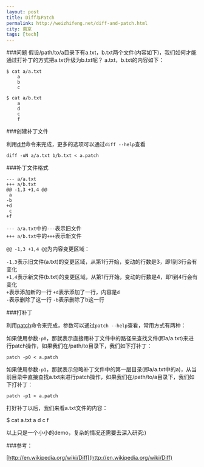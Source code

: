 ```yaml
---
layout: post
title: Diff与Patch
permalink: http://weizhifeng.net/diff-and-patch.html
city: 南京
tags: [tech]
---
```


###问题
假设/path/to/a目录下有a.txt，b.txt两个文件(内容如下)，我们如何才能通过打补丁的方式把a.txt升级为b.txt呢？
a.txt，b.txt的内容如下：

	$ cat a/a.txt
		a
		b
		c

	$ cat a/b.txt
		a
		d
		c
		f

###创建补丁文件 

利用[diff]命令来完成，更多的选项可以通过`diff --help`查看

	diff -uN a/a.txt b/b.txt < a.patch

###补丁文件格式

	--- a/a.txt
	+++ a/b.txt
	@@ -1,3 +1,4 @@
	 a
	-b
	+d
	 c
	+f

`--- a/a.txt`中的`---`表示旧文件      
`+++ a/b.txt`中的`+++`表示新文件     

`@@ -1,3 +1,4 @@`为内容变更区域：

`-1,3`表示旧文件(a.txt)的变更区域，从第1行开始，变动的行数是3，即1到3行会有变化   
`+1,4`表示新文件(b.txt)的变更区域，从第1行开始，变动的行数是4，即1到4行会有变化     
`+`表示添加新的一行 `+d`表示添加了一行，内容是`d`     
`-`表示删除了这一行 `-b`表示删除了b这一行     

###打补丁 

利用[patch]命令来完成，参数可以通过`patch --help`查看，常用方式有两种：

如果使用参数`-p0`，那就表示直接用补丁文件中的路径来查找文件(即a/a.txt)来进行patch操作，如果我们在/path/to目录下，我们如下打补丁：

	patch -p0 < a.patch

如果使用参数`-p1`，那就表示忽略补丁文件中的第一层目录(即a/a.txt中的a)，从当前目录中直接查找a.txt来进行patch操作，如果我们在/path/to/a目录下，我们如下打补丁：

	patch -p1 < a.patch

打好补丁以后，我们来看a.txt文件的内容：

$ cat a.txt
	a
	d
	c
	f

以上只是一个小小的demo，复杂的情况还需要去深入研究:)

###参考：

[http://en.wikipedia.org/wiki/Diff](http://en.wikipedia.org/wiki/Diff)

[diff]: http://en.wikipedia.org/wiki/Diff
[patch]: http://en.wikipedia.org/wiki/Patch
